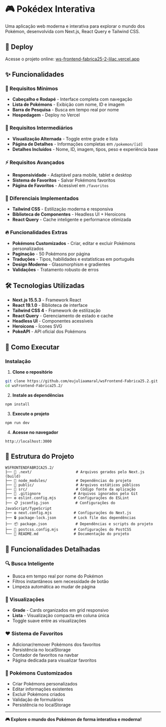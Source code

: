 # 🎮 Pokédex Interativa

Uma aplicação web moderna e interativa para explorar o mundo dos Pokémon, desenvolvida com Next.js, React Query e Tailwind CSS.

## 🚀 Deploy
Acesse o projeto online: [ws-frontend-fabrica25-2-lilac.vercel.app](https://ws-frontend-fabrica25-2-lilac.vercel.app)

## ✨ Funcionalidades

### 🎯 Requisitos Mínimos
- **Cabeçalho e Rodapé** - Interface completa com navegação
- **Lista de Pokémons** - Exibição com nome, ID e imagem
- **Barra de Pesquisa** - Busca em tempo real por nome
- **Hospedagem** - Deploy no Vercel

### 🚀 Requisitos Intermediários
- **Visualização Alternada** - Toggle entre grade e lista
- **Página de Detalhes** - Informações completas em `/pokemon/[id]`
- **Detalhes Incluídos** - Nome, ID, imagem, tipos, peso e experiência base

### ⚡ Requisitos Avançados
- **Responsividade** - Adaptável para mobile, tablet e desktop
- **Sistema de Favoritos** - Salvar Pokémons favoritos
- **Página de Favoritos** - Acessível em `/favoritos`

### 🎨 Diferenciais Implementados
- **Tailwind CSS** - Estilização moderna e responsiva
- **Biblioteca de Componentes** - Headless UI + Heroicons
- **React Query** - Cache inteligente e performance otimizada

### 🔥 Funcionalidades Extras
- **Pokémons Customizados** - Criar, editar e excluir Pokémons personalizados
- **Paginação** - 50 Pokémons por página
- **Traduções** - Tipos, habilidades e estatísticas em português
- **Design Moderno** - Glassmorphism e gradientes
- **Validações** - Tratamento robusto de erros

## 🛠️ Tecnologias Utilizadas

- **Next.js 15.5.3** - Framework React
- **React 19.1.0** - Biblioteca de interface
- **Tailwind CSS 4** - Framework de estilização
- **React Query** - Gerenciamento de estado e cache
- **Headless UI** - Componentes acessíveis
- **Heroicons** - Ícones SVG
- **PokeAPI** - API oficial dos Pokémons

## 🚀 Como Executar

### Instalação

1. **Clone o repositório**
```bash
git clone https://github.com/eujuliaamaral/wsFrontend-Fabrica25.2.git
cd wsFrontend-Fabrica25.2/
```

2. **Instale as dependências**
```bash
npm install
```

3. **Execute o projeto**
```bash
npm run dev
```

4. **Acesse no navegador**
```
http://localhost:3000
```

## 📁 Estrutura do Projeto

```
WSFRONTENDFABRICA25.2/
├── 📁 .next/                    # Arquivos gerados pelo Next.js (build)
├── 📁 node_modules/             # Dependências do projeto
├── 📁 public/                   # Arquivos estáticos públicos
├── 📁 src/                      # Código fonte da aplicação
├── 📄 .gitignore               # Arquivos ignorados pelo Git
├── ⚙️ eslint.config.mjs        # Configurações do ESLint
├── 📋 jsconfig.json            # Configurações do JavaScript/TypeScript
├── ⚙️ next.config.mjs          # Configurações do Next.js
├── 🔒 package-lock.json        # Lock file das dependências
├── 📦 package.json             # Dependências e scripts do projeto
├── 🎨 postcss.config.mjs       # Configurações do PostCSS
└── 📖 README.md                # Documentação do projeto
```

## 🎯 Funcionalidades Detalhadas

### 🔍 Busca Inteligente
- Busca em tempo real por nome do Pokémon
- Filtros instantâneos sem necessidade de botão
- Limpeza automática ao mudar de página

### 📱 Visualizações
- **Grade** - Cards organizados em grid responsivo
- **Lista** - Visualização compacta em coluna única
- Toggle suave entre as visualizações

### ❤️ Sistema de Favoritos
- Adicionar/remover Pokémons dos favoritos
- Persistência no localStorage
- Contador de favoritos na navbar
- Página dedicada para visualizar favoritos

### 🎨 Pokémons Customizados
- Criar Pokémons personalizados
- Editar informações existentes
- Excluir Pokémons criados
- Validação de formulários
- Persistência no localStorage


---

**🎮 Explore o mundo dos Pokémon de forma interativa e moderna!**

